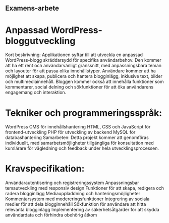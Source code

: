 ## Examens-arbete

# Anpassad WordPress-bloggutveckling

Kort beskrivning:
Applikationen syftar till att utveckla en anpassad WordPress-blogg skräddarsydd för specifika användarbehov. Den kommer att ha ett rent och användarvänligt gränssnitt, med anpassningsbara teman och layouter för att passa olika innehållstyper. Användare kommer att ha möjlighet att skapa, publicera och hantera blogginlägg, inklusive text, bilder och multimediainnehåll. Bloggen kommer också att innehålla funktioner som kommentarer, social delning och sökfunktioner för att öka användarens engagemang och interaktion.

# Tekniker och programmeringsspråk:

WordPress CMS för innehållshantering
HTML, CSS och JavaScript för frontend-utveckling
PHP för utveckling av backend
MySQL för databashantering
Samarbeten:
Detta projekt kommer att genomföras individuellt, med samarbetsmöjligheter tillgängliga för konsultation med kurslärare för vägledning och feedback under hela utvecklingsprocessen.

# Kravspecifikation:

Användarautentisering och registreringssystem
Anpassningsbar temautveckling med responsiv design
Funktioner för att skapa, redigera och radera blogginlägg
Mediauppladdning och hanteringsmöjligheter
Kommentarsystem med modereringsfunktioner
Integrering av sociala medier för att dela blogginnehåll
Sökfunktion för användare att hitta relevanta blogginlägg
Implementering av säkerhetsåtgärder för att skydda användardata och förhindra obehörig åtkom

